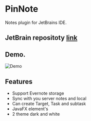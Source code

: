 # PinNote
Notes plugin for JetBrains IDE. 

## JetBrain repositoty [link](https://plugins.jetbrains.com/plugin/11224-pinnote)

## Demo.
![Demo](http://images.vfl.ru/ii/1539356680/aba811a4/23764138_m.png)

Features
--------
 * Support Evernote storage
 * Sync with you server notes and local
 * Can create Target, Task and subtask
 * JavaFX element's
 * 2 theme dark and white
 
